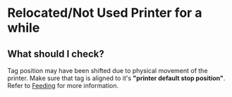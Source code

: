 # Relocated/Not Used Printer for a while

## What should I check?

Tag position may have been shifted due to physical movement of the printer.
Make sure that tag is aligned to it's **"printer default stop position"**.
Refer to [Feeding](410Feeding) for more information.